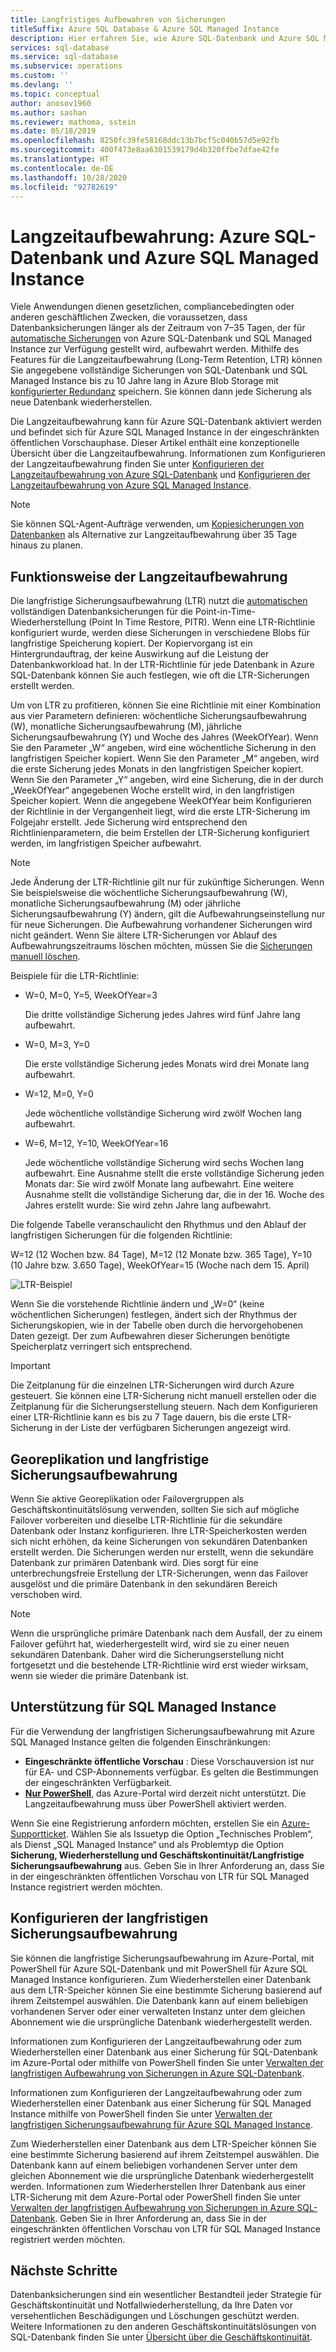 ```yaml
---
title: Langfristiges Aufbewahren von Sicherungen
titleSuffix: Azure SQL Database & Azure SQL Managed Instance
description: Hier erfahren Sie, wie Azure SQL-Datenbank und Azure SQL Managed Instance das Speichern vollständiger Datenbanksicherungen bei Verwendung der Richtlinie zur Langzeitaufbewahrung für bis zu 10 Jahre unterstützen.
services: sql-database
ms.service: sql-database
ms.subservice: operations
ms.custom: ''
ms.devlang: ''
ms.topic: conceptual
author: anosov1960
ms.author: sashan
ms.reviewer: mathoma, sstein
ms.date: 05/18/2019
ms.openlocfilehash: 8250fc39fe58168ddc13b7bcf5c040b57d5e92fb
ms.sourcegitcommit: 400f473e8aa6301539179d4b320ffbe7dfae42fe
ms.translationtype: HT
ms.contentlocale: de-DE
ms.lasthandoff: 10/28/2020
ms.locfileid: "92782619"
---
```

# <a name="long-term-retention---azure-sql-database-and-azure-sql-managed-instance"></a>Langzeitaufbewahrung: Azure SQL-Datenbank und Azure SQL Managed Instance

Viele Anwendungen dienen gesetzlichen, compliancebedingten oder anderen geschäftlichen Zwecken, die voraussetzen, dass Datenbanksicherungen länger als der Zeitraum von 7–35 Tagen, der für [automatische Sicherungen](automated-backups-overview.md) von Azure SQL-Datenbank und SQL Managed Instance zur Verfügung gestellt wird, aufbewahrt werden. Mithilfe des Features für die Langzeitaufbewahrung (Long-Term Retention, LTR) können Sie angegebene vollständige Sicherungen von SQL-Datenbank und SQL Managed Instance bis zu 10 Jahre lang in Azure Blob Storage mit [konfigurierter Redundanz](automated-backups-overview.md#backup-storage-redundancy) speichern. Sie können dann jede Sicherung als neue Datenbank wiederherstellen.

Die Langzeitaufbewahrung kann für Azure SQL-Datenbank aktiviert werden und befindet sich für Azure SQL Managed Instance in der eingeschränkten öffentlichen Vorschauphase. Dieser Artikel enthält eine konzeptionelle Übersicht über die Langzeitaufbewahrung. Informationen zum Konfigurieren der Langzeitaufbewahrung finden Sie unter [Konfigurieren der Langzeitaufbewahrung von Azure SQL-Datenbank](long-term-backup-retention-configure.md) und [Konfigurieren der Langzeitaufbewahrung von Azure SQL Managed Instance](../managed-instance/long-term-backup-retention-configure.md). 

> [!NOTE]
> Sie können SQL-Agent-Aufträge verwenden, um [Kopiesicherungen von Datenbanken](/sql/relational-databases/backup-restore/copy-only-backups-sql-server) als Alternative zur Langzeitaufbewahrung über 35 Tage hinaus zu planen.


## <a name="how-long-term-retention-works"></a>Funktionsweise der Langzeitaufbewahrung
     
Die langfristige Sicherungsaufbewahrung (LTR) nutzt die [automatischen](automated-backups-overview.md) vollständigen Datenbanksicherungen für die Point-in-Time-Wiederherstellung (Point In Time Restore, PITR). Wenn eine LTR-Richtlinie konfiguriert wurde, werden diese Sicherungen in verschiedene Blobs für langfristige Speicherung kopiert. Der Kopiervorgang ist ein Hintergrundauftrag, der keine Auswirkung auf die Leistung der Datenbankworkload hat. In der LTR-Richtlinie für jede Datenbank in Azure SQL-Datenbank können Sie auch festlegen, wie oft die LTR-Sicherungen erstellt werden.

Um von LTR zu profitieren, können Sie eine Richtlinie mit einer Kombination aus vier Parametern definieren: wöchentliche Sicherungsaufbewahrung (W), monatliche Sicherungsaufbewahrung (M), jährliche Sicherungsaufbewahrung (Y) und Woche des Jahres (WeekOfYear). Wenn Sie den Parameter „W“ angeben, wird eine wöchentliche Sicherung in den langfristigen Speicher kopiert. Wenn Sie den Parameter „M“ angeben, wird die erste Sicherung jedes Monats in den langfristigen Speicher kopiert. Wenn Sie den Parameter „Y“ angeben, wird eine Sicherung, die in der durch „WeekOfYear“ angegebenen Woche erstellt wird, in den langfristigen Speicher kopiert. Wenn die angegebene WeekOfYear beim Konfigurieren der Richtlinie in der Vergangenheit liegt, wird die erste LTR-Sicherung im Folgejahr erstellt. Jede Sicherung wird entsprechend den Richtlinienparametern, die beim Erstellen der LTR-Sicherung konfiguriert werden, im langfristigen Speicher aufbewahrt.

> [!NOTE]
> Jede Änderung der LTR-Richtlinie gilt nur für zukünftige Sicherungen. Wenn Sie beispielsweise die wöchentliche Sicherungsaufbewahrung (W), monatliche Sicherungsaufbewahrung (M) oder jährliche Sicherungsaufbewahrung (Y) ändern, gilt die Aufbewahrungseinstellung nur für neue Sicherungen. Die Aufbewahrung vorhandener Sicherungen wird nicht geändert. Wenn Sie ältere LTR-Sicherungen vor Ablauf des Aufbewahrungszeitraums löschen möchten, müssen Sie die [Sicherungen manuell löschen](./long-term-backup-retention-configure.md#delete-ltr-backups).
> 

Beispiele für die LTR-Richtlinie:

-  W=0, M=0, Y=5, WeekOfYear=3

   Die dritte vollständige Sicherung jedes Jahres wird fünf Jahre lang aufbewahrt.
   
- W=0, M=3, Y=0

   Die erste vollständige Sicherung jedes Monats wird drei Monate lang aufbewahrt.

- W=12, M=0, Y=0

   Jede wöchentliche vollständige Sicherung wird zwölf Wochen lang aufbewahrt.

- W=6, M=12, Y=10, WeekOfYear=16

   Jede wöchentliche vollständige Sicherung wird sechs Wochen lang aufbewahrt. Eine Ausnahme stellt die erste vollständige Sicherung jeden Monats dar: Sie wird zwölf Monate lang aufbewahrt. Eine weitere Ausnahme stellt die vollständige Sicherung dar, die in der 16. Woche des Jahres erstellt wurde: Sie wird zehn Jahre lang aufbewahrt. 

Die folgende Tabelle veranschaulicht den Rhythmus und den Ablauf der langfristigen Sicherungen für die folgenden Richtlinie:

W=12 (12 Wochen bzw. 84 Tage), M=12 (12 Monate bzw. 365 Tage), Y=10 (10 Jahre bzw. 3.650 Tage), WeekOfYear=15 (Woche nach dem 15. April)

   ![LTR-Beispiel](./media/long-term-retention-overview/ltr-example.png)


Wenn Sie die vorstehende Richtlinie ändern und „W=0“ (keine wöchentlichen Sicherungen) festlegen, ändert sich der Rhythmus der Sicherungskopien, wie in der Tabelle oben durch die hervorgehobenen Daten gezeigt. Der zum Aufbewahren dieser Sicherungen benötigte Speicherplatz verringert sich entsprechend. 

> [!IMPORTANT]
> Die Zeitplanung für die einzelnen LTR-Sicherungen wird durch Azure gesteuert. Sie können eine LTR-Sicherung nicht manuell erstellen oder die Zeitplanung für die Sicherungserstellung steuern. Nach dem Konfigurieren einer LTR-Richtlinie kann es bis zu 7 Tage dauern, bis die erste LTR-Sicherung in der Liste der verfügbaren Sicherungen angezeigt wird.  


## <a name="geo-replication-and-long-term-backup-retention"></a>Georeplikation und langfristige Sicherungsaufbewahrung

Wenn Sie aktive Georeplikation oder Failovergruppen als Geschäftskontinuitätslösung verwenden, sollten Sie sich auf mögliche Failover vorbereiten und dieselbe LTR-Richtlinie für die sekundäre Datenbank oder Instanz konfigurieren. Ihre LTR-Speicherkosten werden sich nicht erhöhen, da keine Sicherungen von sekundären Datenbanken erstellt werden. Die Sicherungen werden nur erstellt, wenn die sekundäre Datenbank zur primären Datenbank wird. Dies sorgt für eine unterbrechungsfreie Erstellung der LTR-Sicherungen, wenn das Failover ausgelöst und die primäre Datenbank in den sekundären Bereich verschoben wird. 

> [!NOTE]
> Wenn die ursprüngliche primäre Datenbank nach dem Ausfall, der zu einem Failover geführt hat, wiederhergestellt wird, wird sie zu einer neuen sekundären Datenbank. Daher wird die Sicherungserstellung nicht fortgesetzt und die bestehende LTR-Richtlinie wird erst wieder wirksam, wenn sie wieder die primäre Datenbank ist. 

## <a name="sql-managed-instance-support"></a>Unterstützung für SQL Managed Instance

Für die Verwendung der langfristigen Sicherungsaufbewahrung mit Azure SQL Managed Instance gelten die folgenden Einschränkungen:

- **Eingeschränkte öffentliche Vorschau** : Diese Vorschauversion ist nur für EA- und CSP-Abonnements verfügbar. Es gelten die Bestimmungen der eingeschränkten Verfügbarkeit.  
- [**Nur PowerShell**](../managed-instance/long-term-backup-retention-configure.md), das Azure-Portal wird derzeit nicht unterstützt. Die Langzeitaufbewahrung muss über PowerShell aktiviert werden. 

Wenn Sie eine Registrierung anfordern möchten, erstellen Sie ein [Azure-Supportticket](https://azure.microsoft.com/support/create-ticket/). Wählen Sie als Issuetyp die Option „Technisches Problem“, als Dienst „SQL Managed Instance“ und als Problemtyp die Option **Sicherung, Wiederherstellung und Geschäftskontinuität/Langfristige Sicherungsaufbewahrung** aus. Geben Sie in Ihrer Anforderung an, dass Sie in der eingeschränkten öffentlichen Vorschau von LTR für SQL Managed Instance registriert werden möchten.

## <a name="configure-long-term-backup-retention"></a>Konfigurieren der langfristigen Sicherungsaufbewahrung

Sie können die langfristige Sicherungsaufbewahrung im Azure-Portal, mit PowerShell für Azure SQL-Datenbank und mit PowerShell für Azure SQL Managed Instance konfigurieren. Zum Wiederherstellen einer Datenbank aus dem LTR-Speicher können Sie eine bestimmte Sicherung basierend auf ihrem Zeitstempel auswählen. Die Datenbank kann auf einem beliebigen vorhandenen Server oder einer verwalteten Instanz unter dem gleichen Abonnement wie die ursprüngliche Datenbank wiederhergestellt werden.

Informationen zum Konfigurieren der Langzeitaufbewahrung oder zum Wiederherstellen einer Datenbank aus einer Sicherung für SQL-Datenbank im Azure-Portal oder mithilfe von PowerShell finden Sie unter [Verwalten der langfristigen Aufbewahrung von Sicherungen in Azure SQL-Datenbank](long-term-backup-retention-configure.md).

Informationen zum Konfigurieren der Langzeitaufbewahrung oder zum Wiederherstellen einer Datenbank aus einer Sicherung für SQL Managed Instance mithilfe von PowerShell finden Sie unter [Verwalten der langfristigen Sicherungsaufbewahrung für Azure SQL Managed Instance](../managed-instance/long-term-backup-retention-configure.md).

Zum Wiederherstellen einer Datenbank aus dem LTR-Speicher können Sie eine bestimmte Sicherung basierend auf ihrem Zeitstempel auswählen. Die Datenbank kann auf einem beliebigen vorhandenen Server unter dem gleichen Abonnement wie die ursprüngliche Datenbank wiederhergestellt werden. Informationen zum Wiederherstellen Ihrer Datenbank aus einer LTR-Sicherung mit dem Azure-Portal oder PowerShell finden Sie unter [Verwalten der langfristigen Aufbewahrung von Sicherungen in Azure SQL-Datenbank](long-term-backup-retention-configure.md). Geben Sie in Ihrer Anforderung an, dass Sie in der eingeschränkten öffentlichen Vorschau von LTR für SQL Managed Instance registriert werden möchten.

## <a name="next-steps"></a>Nächste Schritte

Datenbanksicherungen sind ein wesentlicher Bestandteil jeder Strategie für Geschäftskontinuität und Notfallwiederherstellung, da Ihre Daten vor versehentlichen Beschädigungen und Löschungen geschützt werden. Weitere Informationen zu den anderen Geschäftskontinuitätslösungen von SQL-Datenbank finden Sie unter [Übersicht über die Geschäftskontinuität](business-continuity-high-availability-disaster-recover-hadr-overview.md).
